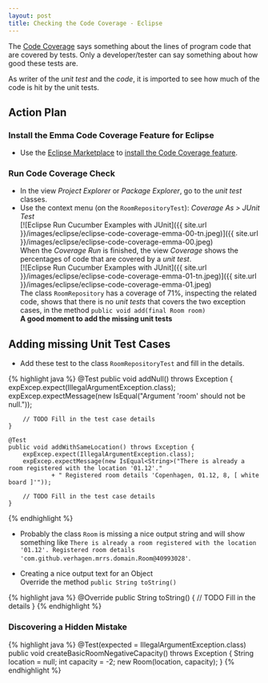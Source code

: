```yaml
---
layout: post
title: Checking the Code Coverage - Eclipse
---
```

The [Code Coverage](http://martinfowler.com/bliki/TestCoverage.html) says something about the lines of program code
that are covered by tests. Only a developer/tester can say something about how good these tests are. 

As writer of the _unit test_ and the _code_, it is imported to see how much of the code is hit by the unit tests. 


## Action Plan

### Install the Emma Code Coverage Feature for Eclipse

- Use the [Eclipse Marketplace](http://marketplace.eclipse.org/) to
  [install the Code Coverage feature](http://verhagen.github.io/eclipse-tip-marketplace-add-emma/). 

### Run Code Coverage Check

- In the view _Project Explorer_ or _Package Explorer_, go to the _unit test_ classes.
- Use the context menu (on the `RoomRepositoryTest`): _Coverage As > JUnit Test_  
  [![Eclipse Run Cucumber Examples with JUnit]({{ site.url }}/images/eclipse/eclipse-code-coverage-emma-00-tn.jpeg)]({{ site.url }}/images/eclipse/eclipse-code-coverage-emma-00.jpeg)  
  When the _Coverage Run_ is finished, the view _Coverage_ shows the percentages of code that are covered by a _unit test_.  
  [![Eclipse Run Cucumber Examples with JUnit]({{ site.url }}/images/eclipse/eclipse-code-coverage-emma-01-tn.jpeg)]({{ site.url }}/images/eclipse/eclipse-code-coverage-emma-01.jpeg)  
  The class `RoomRepository` has a coverage of 71%, inspecting the related code, shows that there is no _unit tests_ that covers the two exception cases, in the method `public void add(final Room room)`  
  __A good moment to add the missing unit tests__


## Adding missing Unit Test Cases

- Add these test to the class `RoomRepositoryTest` and fill in the details.

{% highlight java %}
    @Test
    public void addNull() throws Exception {
        expExcep.expect(IllegalArgumentException.class);
        expExcep.expectMessage(new IsEqual<String>("Argument 'room' should not be null."));
        
        // TODO Fill in the test case details
    }

    @Test
    public void addWithSameLocation() throws Exception {
        expExcep.expect(IllegalArgumentException.class);
        expExcep.expectMessage(new IsEqual<String>("There is already a room registered with the location '01.12'."
                + " Registered room details 'Copenhagen, 01.12, 8, [ white board ]'"));

        // TODO Fill in the test case details
    }
{% endhighlight %}

- Probably the class `Room` is missing a nice output string and will show something like `There is already a room registered with the location '01.12'. Registered room details 'com.github.verhagen.mrrs.domain.Room@40993028'`.  

- Creating a nice output text for an Object  
  Override the method `public String toString()`
  
{% highlight java %}
	@Override
	public String toString() {
		// TODO Fill in the details
	}
{% endhighlight %}



### Discovering a Hidden Mistake

{% highlight java %}
    @Test(expected = IllegalArgumentException.class)
    public void createBasicRoomNegativeCapacity() throws Exception {
        String location = null;
        int capacity = -2;
        new Room(location, capacity);
    }
{% endhighlight %}